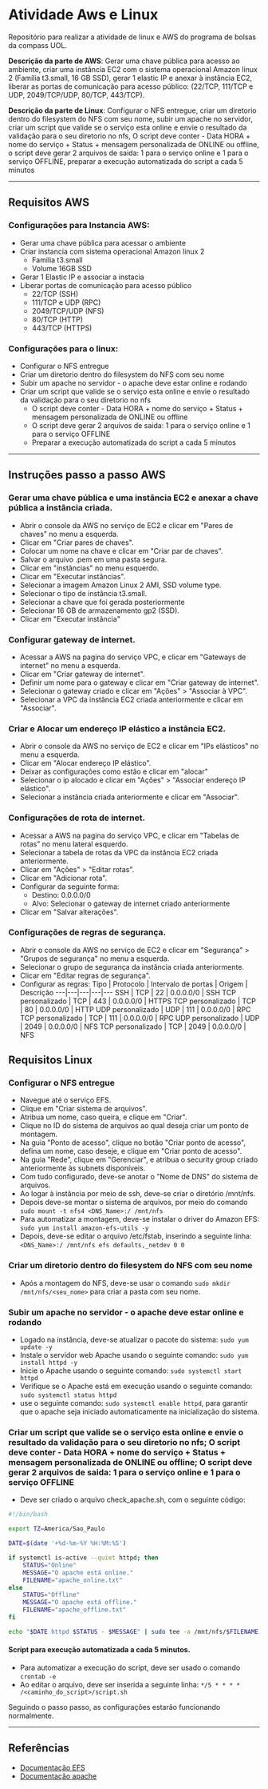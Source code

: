 # Atividade Aws e Linux

Repositório para realizar a atividade de linux e AWS do programa de bolsas da compass UOL.

**Descrição da parte de AWS**: Gerar uma chave pública para acesso ao ambiente, criar uma instância EC2 com o sistema operacional Amazon linux 2 (Família t3.small,
16 GB SSD), gerar 1 elastic IP e anexar à instância EC2, liberar as portas de comunicação para acesso público: (22/TCP, 111/TCP e UDP,
2049/TCP/UDP, 80/TCP, 443/TCP).

**Descrição da parte de Linux**: Configurar o NFS entregue, criar um diretorio dentro do filesystem do NFS com seu nome, subir um apache no servidor, criar um script que valide se o serviço esta online e envie o resultado da validação para o seu diretorio no nfs, O script deve conter - Data HORA + nome do serviço + Status + mensagem personalizada de ONLINE ou offline, o script deve gerar 2 arquivos de saida: 1 para o serviço online e 1 para o serviço OFFLINE, preparar a execução automatizada do script a cada 5 minutos

---
## Requisitos AWS

### Configurações para Instancia AWS:
- Gerar uma chave pública para acessar o ambiente
- Criar instancia com sistema operacional Amazon linux 2
  - Familia t3.small 
  - Volume 16GB SSD
- Gerar 1 Elastic IP e associar a instacia
- Liberar portas de comunicação para acesso público
   - 22/TCP (SSH)
   - 111/TCP e UDP (RPC)
   - 2049/TCP/UDP (NFS)
   - 80/TCP (HTTP)
   - 443/TCP (HTTPS)
   
### Configurações para o linux:
- Configurar o NFS entregue
- Criar um diretorio dentro do filesystem do NFS com seu nome
- Subir um apache no servidor - o apache deve estar online e rodando
- Criar um script que valide se o serviço esta online e envie o resultado da validação para o seu diretorio no nfs
  - O script deve conter - Data HORA + nome do serviço + Status + mensagem personalizada de ONLINE ou offline
  - O script deve gerar 2 arquivos de saida: 1 para o serviço online e 1 para o serviço OFFLINE
  - Preparar a execução automatizada do script a cada 5 minutos
---
## Instruções passo a passo AWS

### Gerar uma chave pública e uma instância EC2 e anexar a chave pública a instância criada.
- Abrir o console da AWS no serviço de EC2 e clicar em "Pares de chaves" no menu a esquerda.
- Clicar em "Criar pares de chaves".
- Colocar um nome na chave e clicar em "Criar par de chaves".
- Salvar o arquivo .pem em uma pasta segura.
- Clicar em "instâncias" no menu esquerdo.
- Clicar em "Executar instâncias".
- Selecionar a imagem Amazon Linux 2 AMI, SSD volume type.
- Selecionar o tipo de instância t3.small.
- Selecionar a chave que foi gerada posteriormente
- Selecionar 16 GB de armazenamento gp2 (SSD).
- Clicar em "Executar instância"

### Configurar gateway de internet.

- Acessar a AWS na pagina do serviço VPC, e clicar em "Gateways de internet" no menu a esquerda.
- Clicar em "Criar gateway de internet".
- Definir um nome para o gateway e clicar em "Criar gateway de internet".
- Selecionar o gateway criado e clicar em "Ações" > "Associar à VPC".
- Selecionar a VPC da instância EC2 criada anteriormente e clicar em "Associar".

### Criar e Alocar um endereço IP elástico a instância EC2.

- Abrir o console da AWS no serviço de EC2 e clicar em "IPs elásticos" no menu a esquerda.
- Clicar em "Alocar endereço IP elástico".
- Deixar as configurações como estão e clicar em "alocar" 
- Selecionar o ip alocado e clicar em "Ações" > "Associar endereço IP elástico".
- Selecionar a instância criada anteriormente e clicar em "Associar".

### Configurações de rota de internet.

- Acessar a AWS na pagina do serviço VPC, e clicar em "Tabelas de rotas" no menu lateral esquerdo.
- Selecionar a tabela de rotas da VPC da instância EC2 criada anteriormente.
- Clicar em "Ações" > "Editar rotas".
- Clicar em "Adicionar rota".
- Configurar da seguinte forma:
    - Destino: 0.0.0.0/0
    - Alvo: Selecionar o gateway de internet criado anteriormente
- Clicar em "Salvar alterações".

### Configurações de regras de segurança.

- Abrir o console da AWS no serviço de EC2 e clicar em "Segurança" > "Grupos de segurança" no menu a esquerda.
- Selecionar o grupo de segurança da instância criada anteriormente.
- Clicar em "Editar regras de segurança".
- Configurar as regras:
    Tipo | Protocolo | Intervalo de portas | Origem | Descrição
    ---|---|---|---|---
    SSH | TCP | 22 | 0.0.0.0/0 | SSH
    TCP personalizado | TCP | 443 | 0.0.0.0/0 | HTTPS
    TCP personalizado | TCP | 80 | 0.0.0.0/0 | HTTP
    UDP personalizado | UDP | 111 | 0.0.0.0/0 | RPC
    TCP personalizado | TCP | 111 | 0.0.0.0/0 | RPC
    UDP personalizado | UDP | 2049 | 0.0.0.0/0 | NFS
    TCP personalizado | TCP | 2049 | 0.0.0.0/0 | NFS
    
## Requisitos Linux
 
### Configurar o NFS entregue

 - Navegue até o serviço EFS.
 - Clique em "Criar sistema de arquivos".
 - Atribua um nome, caso queira, e clique em "Criar".
 - Clique no ID do sistema de arquivos ao qual deseja criar um ponto de montagem.
 - Na guia "Ponto de acesso", clique no botão "Criar ponto de acesso", defina um nome, caso deseje, e clique em "Criar ponto de acesso".
 - Na guia "Rede", clique em "Gerenciar", e atribua o security group criado anteriormente às subnets disponíveis.
 - Com tudo configurado, deve-se anotar o "Nome de DNS" do sistema de arquivos.
 - Ao logar à instância por meio de ssh, deve-se criar o diretório /mnt/nfs.
 - Depois deve-se montar o sistema de arquivos, por meio do comando ``` sudo mount -t nfs4 <DNS_Name>:/ /mnt/nfs ```
 - Para automatizar a montagem, deve-se instalar o driver do Amazon EFS: ```sudo yum install amazon-efs-utils -y```
 - Depois, deve-se editar o arquivo /etc/fstab, inserindo a seguinte linha: ```<DNS_Name>:/ /mnt/nfs efs defaults,_netdev 0 0```

### Criar um diretorio dentro do filesystem do NFS com seu nome

- Após a montagem do NFS, deve-se usar o comando ```sudo mkdir /mnt/nfs/<seu_nome>``` para criar a pasta com seu nome.

### Subir um apache no servidor - o apache deve estar online e rodando

- Logado na instância, deve-se atualizar o pacote do sistema: ```sudo yum update -y```
- Instale o servidor web Apache usando o seguinte comando: ```sudo yum install httpd -y```
- Inicie o Apache usando o seguinte comando: ```sudo systemctl start httpd```
- Verifique se o Apache está em execução usando o seguinte comando: ```sudo systemctl status httpd```
- use o seguinte comando: ```sudo systemctl enable httpd```, para garantir que o apache seja iniciado automaticamente na inicialização do sistema.

### Criar um script que valide se o serviço esta online e envie o resultado da validação para o seu diretorio no nfs; O script deve conter - Data HORA + nome do serviço + Status + mensagem personalizada de ONLINE ou offline; O script deve gerar 2 arquivos de saida: 1 para o serviço online e 1 para o serviço OFFLINE

- Deve ser criado o arquivo check_apache.sh, com o seguinte código:

``` Bash
#!/bin/bash

export TZ=America/Sao_Paulo

DATE=$(date '+%d-%m-%Y %H:%M:%S')

if systemctl is-active --quiet httpd; then
	STATUS="Online"
	MESSAGE="O apache está online."
	FILENAME="apache_online.txt"
else
	STATUS="Offline"
	MESSAGE="O apache está offline."
	FILENAME="apache_offline.txt"
fi

echo "$DATE httpd $STATUS - $MESSAGE" | sudo tee -a /mnt/nfs/$FILENAME
```

#### Script para execução automatizada a cada 5 minutos.
- Para automatizar a execução do script, deve ser usado o comando ```crontab -e```
- Ao editar o arquivo, deve ser inserida a seguinte linha: ```*/5 * * * * /<caminho_do_script>/script.sh```

Seguindo o passo passo, as configurações estarão funcionando normalmente.

---
## Referências

- [Documentação EFS](https://docs.aws.amazon.com/pt_br/efs/latest/ug/whatisefs.html)
- [Documentação apache](https://httpd.apache.org/docs/2.4/)




    
